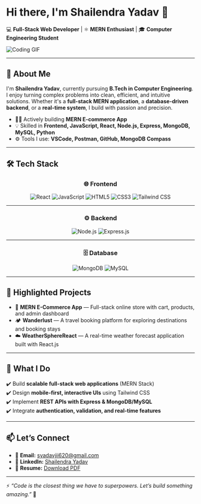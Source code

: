 # Hi there, I'm Shailendra Yadav 👋

💻 **Full-Stack Web Developer** | ⚛️ **MERN Enthusiast** | 🎓 **Computer Engineering Student**

![Coding GIF](https://media.giphy.com/media/qgQUggAC3Pfv687qPC/giphy.gif)

---

## 🚀 About Me
I'm **Shailendra Yadav**, currently pursuing **B.Tech in Computer Engineering**. I enjoy turning complex problems into clean, efficient, and intuitive solutions. Whether it's a **full-stack MERN application**, a **database-driven backend**, or a **real-time system**, I build with passion and precision.

- 👨‍💻 Actively building **MERN E-commerce App**  
- 💡 Skilled in **Frontend, JavaScript, React, Node.js, Express, MongoDB, MySQL, Python**  
- ⚙️ Tools I use: **VSCode, Postman, GitHub, MongoDB Compass**

---

## 🛠️ Tech Stack

<div align="center">

### 🌐 Frontend  
![React](https://img.shields.io/badge/React-61DAFB?style=for-the-badge&logo=react&logoColor=black)
![JavaScript](https://img.shields.io/badge/JavaScript-F7DF1E?style=for-the-badge&logo=javascript&logoColor=black)
![HTML5](https://img.shields.io/badge/HTML5-E34F26?style=for-the-badge&logo=html5&logoColor=white)
![CSS3](https://img.shields.io/badge/CSS3-1572B6?style=for-the-badge&logo=css3&logoColor=white)
![Tailwind CSS](https://img.shields.io/badge/Tailwind_CSS-38B2AC?style=for-the-badge&logo=tailwind-css&logoColor=white)

---

### ⚙️ Backend  
![Node.js](https://img.shields.io/badge/Node.js-43853D?style=for-the-badge&logo=node.js&logoColor=white)
![Express.js](https://img.shields.io/badge/Express.js-000000?style=for-the-badge&logo=express&logoColor=white)

---

### 🗄️ Database  
![MongoDB](https://img.shields.io/badge/MongoDB-47A248?style=for-the-badge&logo=mongodb&logoColor=white)
![MySQL](https://img.shields.io/badge/MySQL-005C84?style=for-the-badge&logo=mysql&logoColor=white)

</div>

---

## 📂 Highlighted Projects

- 🛒 **MERN E-Commerce App** — Full-stack online store with cart, products, and admin dashboard  
- 🏕️ **Wanderlust** — A travel booking platform for exploring destinations and booking stays  
- ☁️ **WeatherSphereReact** — A real-time weather forecast application built with React.js  

---

## 🌟 What I Do

✔️ Build **scalable full-stack web applications** (MERN Stack)  
✔️ Design **mobile-first, interactive UIs** using Tailwind CSS  
✔️ Implement **REST APIs with Express & MongoDB/MySQL**  
✔️ Integrate **authentication, validation, and real-time features**  

---

## 📫 Let’s Connect
- 📧 **Email:** syadavjii620@gmail.com  
- 💼 **LinkedIn:** [Shailendra Yadav](https://www.linkedin.com/in/shailendra-yadav-31072527b/)  
- 📄 **Resume:** [Download PDF](https://drive.google.com/file/d/1DeoKlRNopeisc8QG0S-cF3K_gkbsvtrz/view?usp=sharing)  

---

⚡ *“Code is the closest thing we have to superpowers. Let’s build something amazing.”* 🚀
